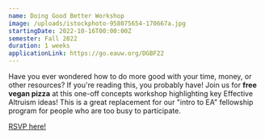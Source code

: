 ```yaml
---
name: Doing Good Better Workshop
image: /uploads/istockphoto-958075654-170667a.jpg
startingDate: 2022-10-16T00:00:00Z
semester: Fall 2022
duration: 1 weeks
applicationLink: https://go.eauw.org/DGBF22
---
```


Have you ever wondered how to do more good with your time, money, or other resources? If you're reading this, you probably have\! Join us for **free vegan pizza** at this one-off concepts workshop highlighting key Effective Altruism ideas\! This is a great replacement for our "intro to EA" fellowship program for people who are too busy to participate.

<a target="_blank" href="https://www.google.com/url?q=https://go.eauw.org/DGBF22&amp;sa=D&amp;source=calendar&amp;usd=2&amp;usg=AOvVaw2GXiTjkBCqiKDXutvoCtyr">RSVP here!</a>
